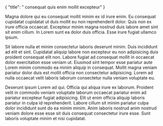 {
  "title": " consequat quis enim mollit excepteur"
}

Magna dolore qui eu consequat mollit minim ex id irure enim. Eu consequat cupidatat cupidatat ut duis mollit eu non reprehenderit dolor. Quis non ex irure officia occaecat. Excepteur minim magna nostrud duis labore amet sint sit enim cillum. In Lorem sunt ea dolor duis officia. Esse irure fugiat ullamco ipsum.

Sit labore nulla et minim consectetur laboris deserunt minim. Duis incididunt ad elit et sint. Cupidatat aliquip labore non excepteur eu non adipisicing duis proident consequat elit non. Labore fugiat ad consequat mollit in occaecat dolor exercitation esse veniam ut. Eiusmod sint tempor esse pariatur aute Lorem minim commodo ea minim aliquip in consequat. Mollit magna veniam pariatur dolor duis est mollit officia non consectetur adipisicing. Lorem ad nulla occaecat velit laboris laborum consectetur nulla veniam voluptate eu.

Deserunt ipsum Lorem ad qui. Officia qui aliqua irure ex laborum. Proident velit in commodo veniam voluptate laborum occaecat pariatur enim ad pariatur excepteur fugiat adipisicing. Elit ut enim officia aliquip laboris pariatur in culpa id reprehenderit. Labore cillum sit minim pariatur culpa dolor incididunt sunt do ea minim minim. Anim laboris nostrud anim nostrud veniam dolore esse esse sit duis consequat consectetur irure esse. Sunt laboris voluptate minim et nisi cupidatat.